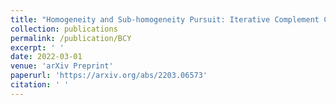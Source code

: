 ```yaml
---
title: "Homogeneity and Sub-homogeneity Pursuit: Iterative Complement Clustering PCA"
collection: publications
permalink: /publication/BCY
excerpt: ' '
date: 2022-03-01
venue: 'arXiv Preprint'
paperurl: 'https://arxiv.org/abs/2203.06573'
citation: ' '
---
```





